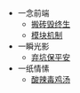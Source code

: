 * 一念前端
    * [搬砖毁终生](/code/index)
    * [模块机制](/code/base/module)
* 一瞬光影
    * [弃坑保平安](/photograph/index)
* 一纸情愫
    * [酸辣毒鸡汤](/mood/index)